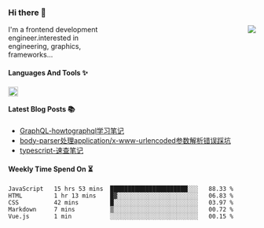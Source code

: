 <!--
**zhaohuanyuu/zhaohuanyuu** is a ✨ _special_ ✨ repository because its `README.md` (this file) appears on your GitHub profile.
-->

### Hi there 👋

<picture>
  <source media="(prefers-color-scheme: dark)" srcset="https://github-readme-stats.vercel.app/api?username=zhaohuanyuu&count_private=true&show_icons=true&theme=city_lights&hide_title=true">
  <img align="right" src="https://github-readme-stats.vercel.app/api?username=zhaohuanyuu&count_private=true&show_icons=true&hide_title=true">
</picture>

<p align="left" style="width:40%">I'm a frontend development engineer.interested in engineering, graphics, frameworks...</p>

#### Languages And Tools ✨

<img align="left" height="20" src="https://skillicons.dev/icons?i=js,ts,nodejs,react,vue,gatsby,materialui,graphql,nestjs,electron,flutter" />

</br>

#### Latest Blog Posts 📚
<!-- BLOG-POST-LIST:START -->
- [GraphQL-howtographql学习笔记](https://zhy.gatsbyjs.io/blog/graphql-learning)
- [body-parser处理application/x-www-urlencoded参数解析错误踩坑](https://zhy.gatsbyjs.io/post/body-parser)
- [typescript-速查笔记](https://zhy.gatsbyjs.io/post/ts-note)
<!-- BLOG-POST-LIST:END -->

#### Weekly Time Spend On ⏳
<!--START_SECTION:waka-->

```text
JavaScript   15 hrs 53 mins  ██████████████████████░░░   88.33 %
HTML         1 hr 13 mins    █▓░░░░░░░░░░░░░░░░░░░░░░░   06.83 %
CSS          42 mins         █░░░░░░░░░░░░░░░░░░░░░░░░   03.97 %
Markdown     7 mins          ▒░░░░░░░░░░░░░░░░░░░░░░░░   00.72 %
Vue.js       1 min           ░░░░░░░░░░░░░░░░░░░░░░░░░   00.15 %
```

<!--END_SECTION:waka-->
